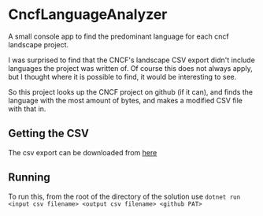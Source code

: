 # CncfLanguageAnalyzer
A small console app to find the predominant language for each cncf landscape project.

I was surprised to find that the CNCF's landscape CSV export didn't include languages the project was written of. Of course this does not always apply, but I thought where it is possible to find, it would be interesting to see.

So this project looks up the CNCF project on github (if it can), and finds the language with the most amount of bytes, and makes a modified CSV file with that in.

## Getting the CSV ##
The csv export can be downloaded from [here](https://landscape.cncf.io/)

## Running ##
To run this, from the root of the directory of the solution use `dotnet run <input csv filename> <output csv filename> <github PAT>`
